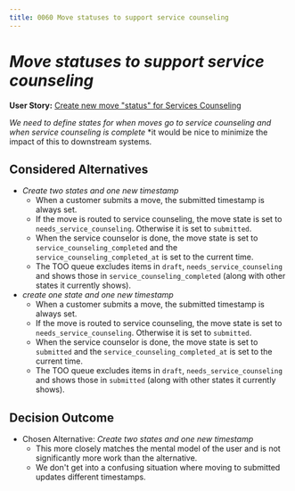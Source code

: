 ```yaml
---
title: 0060 Move statuses to support service counseling
---
```

# _Move statuses to support service counseling_

**User Story:** [Create new move "status" for Services Counseling](https://dp3.atlassian.net/browse/MB-7112)

_We need to define states for when moves go to service counseling and when service counseling is complete_
\*it would be nice to minimize the impact of this to downstream systems.

## Considered Alternatives

- _Create two states and one new timestamp_
  - When a customer submits a move, the submitted timestamp is always set.
  - If the move is routed to service counseling, the move state is set to `needs_service_counseling`. Otherwise it is set to `submitted`.
  - When the service counselor is done, the move state is set to `service_counseling_completed` and the `service_counseling_completed_at` is set to the current time.
  - The TOO queue excludes items in `draft`, `needs_service_counseling` and shows those in `service_counseling_completed` (along with other states it currently shows).
- _create one state and one new timestamp_
  - When a customer submits a move, the submitted timestamp is always set.
  - If the move is routed to service counseling, the move state is set to `needs_service_counseling`. Otherwise it is set to `submitted`.
  - When the service counselor is done, the move state is set to `submitted` and the `service_counseling_completed_at` is set to the current time.
  - The TOO queue excludes items in `draft`, `needs_service_counseling` and shows those in `submitted` (along with other states it currently shows).

## Decision Outcome

- Chosen Alternative: _Create two states and one new timestamp_
  - This more closely matches the mental model of the user and is not significantly more work than the alternative.
  - We don't get into a confusing situation where moving to submitted updates different timestamps.
